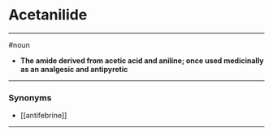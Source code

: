 # Acetanilide
---
#noun
- **The amide derived from acetic acid and aniline; once used medicinally as an analgesic and antipyretic**
---
### Synonyms
- [[antifebrine]]
---
